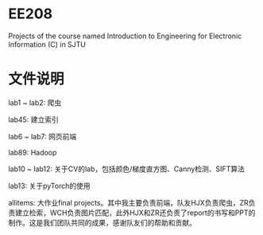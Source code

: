 # EE208
Projects of the course named Introduction to Engineering for Electronic Information (C) in SJTU

# 文件说明
lab1 ~ lab2: 爬虫

lab45: 建立索引

lab6 ~ lab7: 网页前端

lab89: Hadoop

lab10 ~ lab12: 关于CV的lab，包括颜色/梯度直方图、Canny检测、SIFT算法

lab13:  关于pyTorch的使用

allitems: 大作业final projects。其中我主要负责前端，队友HJX负责爬虫，ZR负责建立检索，WCH负责图片匹配，此外HJX和ZR还负责了report的书写和PPT的制作。这是我们团队共同的成果，感谢队友们的帮助和贡献。